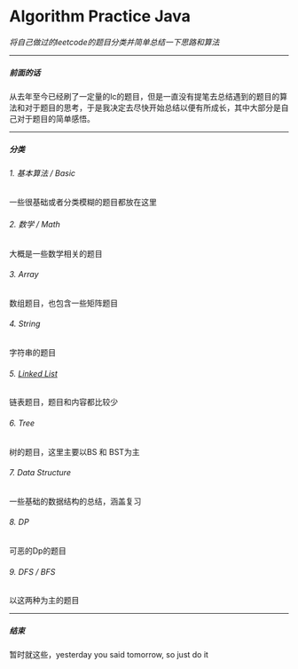 # Algorithm Practice Java
*将自己做过的leetcode的题目分类并简单总结一下思路和算法*

--------------------------------------------------------
##### 前面的话
从去年至今已经刷了一定量的lc的题目，但是一直没有提笔去总结遇到的题目的算法和对于题目的思考，于是我决定去尽快开始总结以便有所成长，其中大部分是自己对于题目的简单感悟。

--------------------------------------------------------
##### 分类
###### 1. 基本算法 / Basic
一些很基础或者分类模糊的题目都放在这里
###### 2. 数学 / Math
大概是一些数学相关的题目
###### 3. Array
数组题目，也包含一些矩阵题目
###### 4. String
字符串的题目
###### 5. [Linked List](https://github.com/chsyisgood/AlgorithmPracticeJava/tree/master/05List)
链表题目，题目和内容都比较少
###### 6. Tree
树的题目，这里主要以BS 和 BST为主
###### 7. Data Structure
一些基础的数据结构的总结，涵盖复习
###### 8. DP
可恶的Dp的题目
###### 9. DFS / BFS
以这两种为主的题目

--------------------------------------------------------
##### 结束
暂时就这些，yesterday you said tomorrow, so just do it


